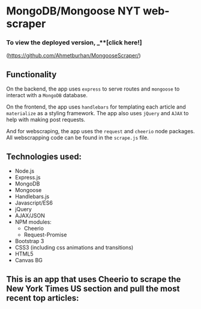 # **MongoDB/Mongoose NYT web-scraper**

### To view the deployed version, _**[click here!]
(https://github.com/Ahmetburhan/MongooseScraper/)

## Functionality
On the backend, the app uses `express` to serve routes and `mongoose` to interact with a `MongoDB` database.

On the frontend, the app uses `handlebars` for templating each article and `materialize` as a styling framework. The app also uses `jQuery` and `AJAX` to help with making post requests.

And for webscraping, the app uses the `request` and `cheerio` node packages. All webscrapping code can be found in the `scrape.js` file.
## Technologies used:
* Node.js
* Express.js
* MongoDB
* Mongoose
* Handlebars.js
* Javascript/ES6
* jQuery
* AJAX/JSON
* NPM modules:
  * Cheerio
  * Request-Promise
* Bootstrap 3
* CSS3 (including css animations and transitions)
* HTML5
* Canvas BG

## This is an app that uses Cheerio to scrape the New York Times US section and pull the most recent top articles:
